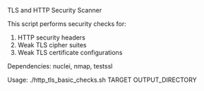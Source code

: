 TLS and HTTP Security Scanner

This script performs security checks for:
1. HTTP security headers
2. Weak TLS cipher suites
3. Weak TLS certificate configurations

Dependencies: nuclei, nmap, testssl

Usage: ./http_tls_basic_checks.sh TARGET OUTPUT_DIRECTORY